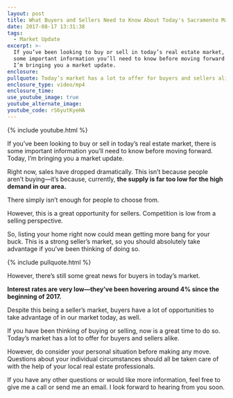 ```yaml
---
layout: post
title: What Buyers and Sellers Need to Know About Today's Sacramento Market
date: 2017-08-17 13:31:38
tags:
  - Market Update
excerpt: >-
  If you’ve been looking to buy or sell in today’s real estate market, there is
  some important information you’ll need to know before moving forward. Today,
  I’m bringing you a market update.
enclosure:
pullquote: Today’s market has a lot to offer for buyers and sellers alike.
enclosure_type: video/mp4
enclosure_time:
use_youtube_image: true
youtube_alternate_image:
youtube_code: rS6yutKyeHA
---
```



{% include youtube.html %}

If you’ve been looking to buy or sell in today’s real estate market, there is some important information you’ll need to know before moving forward. Today, I’m bringing you a market update.  

Right now, sales have dropped dramatically. This isn’t because people aren’t buying—it’s because, currently, **the supply is far too low for the high demand in our area.**

There simply isn’t enough for people to choose from.

However, this is a great opportunity for sellers. Competition is low from a selling perspective.

So, listing your home right now could mean getting more bang for your buck. This is a strong seller’s market, so you should absolutely take advantage if you’ve been thinking of doing so.

{% include pullquote.html %}

However, there’s still some great news for buyers in today’s market.

**Interest rates are very low—they’ve been hovering around 4% since the beginning of 2017.**

Despite this being a seller’s market, buyers have a lot of opportunities to take advantage of in our market today, as well.

If you have been thinking of buying or selling, now is a great time to do so. Today’s market has a lot to offer for buyers and sellers alike.

However, do consider your personal situation before making any move. Questions about your individual circumstances should all be taken care of with the help of your local real estate professionals.

If you have any other questions or would like more information, feel free to give me a call or send me an email. I look forward to hearing from you soon.